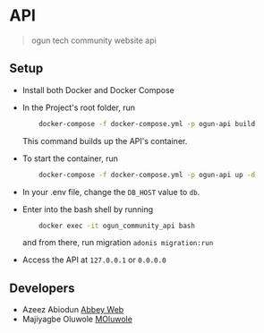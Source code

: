 # API 
> ogun tech community website api

## Setup

- Install both Docker and Docker Compose
- In the Project's root folder, run 

    ```bash
        docker-compose -f docker-compose.yml -p ogun-api build
    ```
  This command builds up the API's container. 
  
- To start the container, run 

    ```bash
        docker-compose -f docker-compose.yml -p ogun-api up -d
    ```
  
- In your .env file, change the `DB_HOST` value to `db`.

- Enter into the bash shell by running 
    
    ```bash
        docker exec -it ogun_community_api bash
    ```
  and from there, run migration `adonis migration:run`

- Access the API at `127.0.0.1` or `0.0.0.0`

## Developers
- Azeez Abiodun [Abbey Web](https://twitter.com/abbey__web)
- Majiyagbe Oluwole [MOluwole](https://twitter.com/moluwole)

